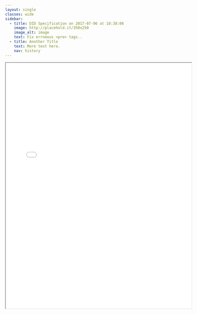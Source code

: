 ```yaml
---
layout: single
classes: wide
sidebar:
  - title: DID Specification on 2017-07-06 at 18:38:06
    image: http://placehold.it/350x250
    image_alt: image
    text: Fix errneous <pre> tags..
  - title: Another Title
    text: More text here.
    nav: history
---
```

<iframe src="../index.html" width="120%" height="800"></iframe>

